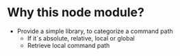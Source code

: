 # Why this node module?
* Provide a simple library, to categorize a command path
    * If it`s absolute, relative, local or global
    * Retrieve local command path